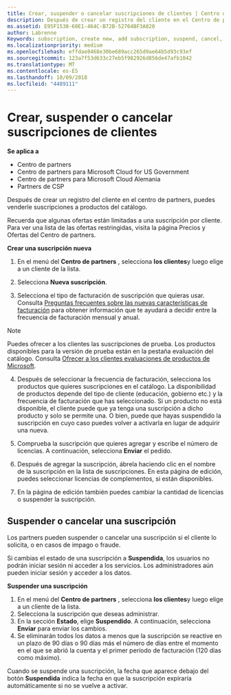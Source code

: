 ```yaml
---
title: Crear, suspender o cancelar suscripciones de clientes | Centro de partners
description: Después de crear un registro del cliente en el Centro de partners, puedes venderle suscripciones a los productos del catálogo.
ms.assetid: E95F1538-60E1-464C-B72B-52764BF3A820
author: Labrenne
Keywords: subscription, create new, add subscription, suspend, cancel,
ms.localizationpriority: medium
ms.openlocfilehash: effdae8468e30be689acc265d9ae64b5d93c93ef
ms.sourcegitcommit: 123a7f53d633c27eb5f982926d856de47afb1042
ms.translationtype: MT
ms.contentlocale: es-ES
ms.lasthandoff: 10/09/2018
ms.locfileid: "4489111"
---
```

# <a name="create-suspend-or-cancel-customer-subscriptions"></a>Crear, suspender o cancelar suscripciones de clientes

**Se aplica a**

-  Centro de partners
-  Centro de partners para Microsoft Cloud for US Government
-  Centro de partners para Microsoft Cloud Alemania
-  Partners de CSP

Después de crear un registro del cliente en el centro de partners, puedes venderle suscripciones a productos del catálogo.

Recuerda que algunas ofertas están limitadas a una suscripción por cliente. Para ver una lista de las ofertas restringidas, visita la página Precios y Ofertas del Centro de partners. 


**Crear una suscripción nueva**

1.  En el menú del **Centro de partners** , selecciona **los clientes**y luego elige a un cliente de la lista.

2.  Selecciona **Nueva suscripción**.

3.  Selecciona el tipo de facturación de suscripción que quieras usar.  Consulta [Preguntas frecuentes sobre las nuevas características de facturación](faq-about-new-billing-features.md) para obtener información que te ayudará a decidir entre la frecuencia de facturación mensual y anual.
 
 >[!Note]
 >Puedes ofrecer a los clientes las suscripciones de prueba. Los productos disponibles para la versión de prueba están en la pestaña evaluación del catálogo. Consulta [Ofrecer a los clientes evaluaciones de productos de Microsoft](offer-your-customers-trials-of-microsoft-products.md).

 
4. Después de seleccionar la frecuencia de facturación, selecciona los productos que quieres suscripciones en el catálogo. La disponibilidad de productos depende del tipo de cliente (educación, gobierno etc.) y la frecuencia de facturación que has seleccionado. Si un producto no está disponible, el cliente puede que ya tenga una suscripción a dicho producto y solo se permite una. O bien, puede que hayas suspendido la suscripción en cuyo caso puedes volver a activarla en lugar de adquirir una nueva.

5. Comprueba la suscripción que quieres agregar y escribe el número de licencias. A continuación, selecciona **Enviar** el pedido.

6.  Después de agregar la suscripción, ábrela haciendo clic en el nombre de la suscripción en la lista de suscripciones. En esta página de edición, puedes seleccionar licencias de complementos, si están disponibles.

7.  En la página de edición también puedes cambiar la cantidad de licencias o suspender la suscripción.

## <a name="suspend-or-cancel-a-subscription"></a>Suspender o cancelar una suscripción

Los partners pueden suspender o cancelar una suscripción si el cliente lo solicita, o en casos de impago o fraude.

Si cambias el estado de una suscripción a **Suspendida**, los usuarios no podrán iniciar sesión ni acceder a los servicios. Los administradores aún pueden iniciar sesión y acceder a los datos.

**Suspender una suscripción**

1.  En el menú del **Centro de partners** , selecciona **los clientes**y luego elige a un cliente de la lista.
2.  Selecciona la suscripción que deseas administrar.
3.  En la sección **Estado**, elige **Suspendido**. A continuación, selecciona **Enviar** para enviar los cambios.
4.  Se eliminarán todos los datos a menos que la suscripción se reactive en un plazo de 90 días o 90 días más el número de días entre el momento en el que se abrió la cuenta y el primer período de facturación (120 días como máximo).

Cuando se suspende una suscripción, la fecha que aparece debajo del botón **Suspendida** indica la fecha en que la suscripción expiraría automáticamente si no se vuelve a activar. 




 



